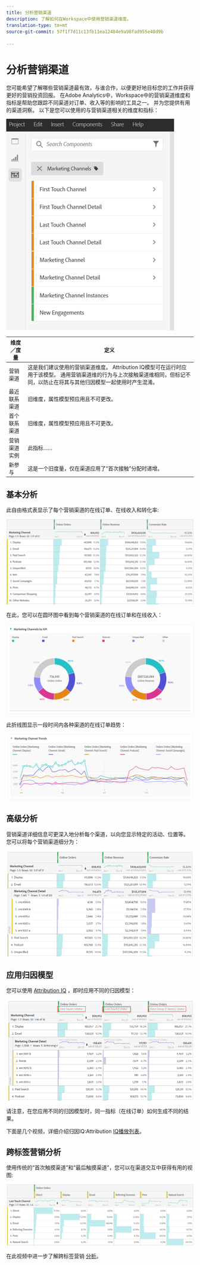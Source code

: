```yaml
---
title: 分析营销渠道
description: 了解如何在Workspace中使用营销渠道维度。
translation-type: tm+mt
source-git-commit: 57f1f7d11c13fb11ea12404e9a98fad955e48d9b

---
```



# 分析营销渠道

您可能希望了解哪些营销渠道最有效，与谁合作，以便更好地目标您的工作并获得更好的营销投资回报。 在Adobe Analytics中，Workspace中的营销渠道维度和指标是帮助您跟踪不同渠道对订单、收入等的影响的工具之一。 并为您提供有用的渠道洞察。 以下是您可以使用的与营销渠道相关的维度和指标：

![](assets/mc-dims.png)

| 维度／度量 | 定义 |
|---|---|
| 营销渠道 | 这是我们建议使用的营销渠道维度。 Attribution IQ模型可在运行时应用于该模型。 通用营销渠道维的行为与上次接触渠道维相同，但标记不同，以防止在将其与其他归因模型一起使用时产生混淆。 |
| 最近联系渠道 | 旧维度，属性模型预应用且不可更改。 |
| 首个联系渠道 | 旧维度，属性模型预应用且不可更改。 |
| 营销渠道实例 | 此指标…… |
| 新参与 | 这是一个旧度量，仅在渠道应用了“首次接触”分配时递增。 |

## 基本分析

此自由格式表显示了每个营销渠道的在线订单、在线收入和转化率:

![](assets/mc-viz1.png)

在此，您可以在圆环图中看到每个营销渠道的在线订单和在线收入：

![](assets/mc-viz2.png)

此折线图显示一段时间内各种渠道的在线订单趋势：

![](assets/mc-viz3.png)

## 高级分析

营销渠道详细信息可更深入地分析每个渠道，以向您显示特定的活动、位置等。 您可以将每个营销渠道细分为：

![](assets/mc-viz4.png)

## 应用归因模型

您可以使用 [Attribution IQ](https://docs.adobe.com/content/help/en/analytics/analyze/analysis-workspace/panels/attribution/use-attribution.html) ，即时应用不同的归因模型：

![](assets/mc-viz5.png)

请注意，在您应用不同的归因模型时，同一指标（在线订单）如何生成不同的结果。

下面是几个视频，详细介绍归因IQ:Attribution [IQ播放列表](https://www.youtube.com/playlist?list=PL2tCx83mn7GuDzYEZ8jQlaScruZr3tBTR)。

## 跨标签营销分析

使用传统的“首次触摸渠道”和“最后触摸渠道”，您可以在渠道交互中获得有用的视图:

![](assets/mc-viz6.png)

在此视频中进一步了解跨标签营销 [分析](https://www.youtube.com/watch?v=M3EOdONa-3E)。